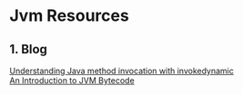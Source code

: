 # Jvm Resources

## 1. Blog

[Understanding Java method invocation with invokedynamic](https://blogs.oracle.com/javamagazine/post/understanding-java-method-invocation-with-invokedynamic)  
[An Introduction to JVM Bytecode](https://medium.com/swlh/an-introduction-to-jvm-bytecode-5ef3165fae70)